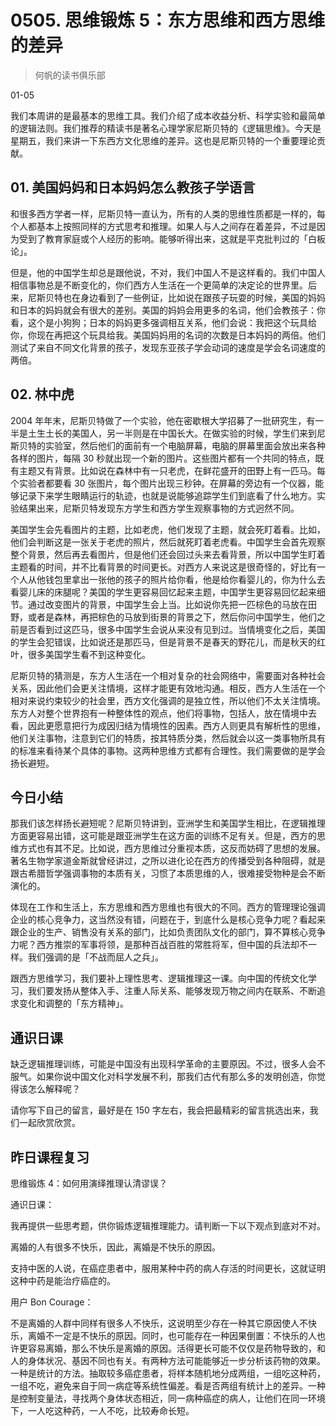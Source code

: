 # 0505. 思维锻炼 5：东方思维和西方思维的差异

> 何帆的读书俱乐部

01-05

我们本周讲的是最基本的思维工具。我们介绍了成本收益分析、科学实验和最简单的逻辑法则。我们推荐的精读书是著名心理学家尼斯贝特的《逻辑思维》。今天是星期五，我们来讲一下东西方文化思维的差异。这也是尼斯贝特的一个重要理论贡献。

## 01. 美国妈妈和日本妈妈怎么教孩子学语言

和很多西方学者一样，尼斯贝特一直认为，所有的人类的思维性质都是一样的，每个人都基本上按照同样的方式思考和推理。如果人与人之间存在着差异，不过是因为受到了教育家庭或个人经历的影响。能够听得出来，这就是平克批判过的「白板论」。

但是，他的中国学生却总是跟他说，不对，我们中国人不是这样看的。我们中国人相信事物总是不断变化的，你们西方人生活在一个更简单的决定论的世界里。后来，尼斯贝特也在身边看到了一些例证，比如说在跟孩子玩耍的时候，美国的妈妈和日本的妈妈就会有很大的差别。美国的妈妈会用更多的名词，他们会教孩子：你看，这个是小狗狗；日本的妈妈更多强调相互关系，他们会说：我把这个玩具给你，你现在再把这个玩具给我。美国妈妈用的名词的次数是日本妈妈的两倍。他们测试了来自不同文化背景的孩子，发现东亚孩子学会动词的速度是学会名词速度的两倍。

## 02. 林中虎

2004 年年末，尼斯贝特做了一个实验，他在密歇根大学招募了一批研究生，有一半是土生土长的美国人，另一半则是在中国长大。在做实验的时候，学生们来到尼斯贝特的实验室，然后他们的面前有一个电脑屏幕，电脑的屏幕里面会放出来各种各样的图片，每隔 30 秒就出现一个新的图片。这些图片都有一个共同的特点，既有主题又有背景。比如说在森林中有一只老虎，在鲜花盛开的田野上有一匹马。每个实验者都要看 30 张图片，每个图片出现三秒钟。在屏幕的旁边有一个仪器，能够记录下来学生眼睛运行的轨迹，也就是说能够追踪学生们到底看了什么地方。实验结果出来，尼斯贝特发现东方学生和西方学生观察事物的方式迥然不同。

美国学生会先看图片的主题，比如老虎，他们发现了主题，就会死盯着看。比如，他们会判断这是一张关于老虎的照片，然后就死盯着老虎看。中国学生会首先观察整个背景，然后再去看图片，但是他们还会回过头来去看背景，所以中国学生盯着主题看的时间，并不比看背景的时间更长。对西方人来说这是很奇怪的，好比有一个人从他钱包里拿出一张他的孩子的照片给你看，他是给你看婴儿的，你为什么去看婴儿床的床腿呢？美国的学生更容易回忆起来主题，中国学生更容易回忆起来细节。通过改变图片的背景，中国学生会上当。比如说你先把一匹棕色的马放在田野，或者是森林，再把棕色的马放到街景的背景之下，然后你问中国学生，他们之前是否看到过这匹马，很多中国学生会说从来没有见到过。当情境变化之后，美国的学生会犯错误，比如说还是那匹马，但是背景不是春天的野花儿，而是秋天的红叶，很多美国学生看不到这种变化。

尼斯贝特的猜测是，东方人生活在一个相对复杂的社会网络中，需要面对各种社会关系，因此他们会更关注情境，这样才能更有效地沟通。相反，西方人生活在一个相对来说约束较少的社会里，西方文化强调的是独立性，所以他们不太关注情境。东方人对整个世界抱有一种整体性的观点，他们将事物，包括人，放在情境中去看，因此更愿意把行为成因归结为情境性的因素。西方人则更具有解析性的思维，他们关注事物，注意到它们的特质，按其特质分类，然后就会以这一类事物所具有的标准来看待某个具体的事物。这两种思维方式都有合理性。我们需要做的是学会扬长避短。

## 今日小结

那我们该怎样扬长避短呢？尼斯贝特讲到，亚洲学生和美国学生相比，在逻辑推理方面更容易出错，这可能是跟亚洲学生在这方面的训练不足有关。但是，西方的思维方式也有其不足。比如说，西方思维过分重视本质，这反而妨碍了思想的发展。著名生物学家道金斯就曾经讲过，之所以进化论在西方的传播受到各种阻碍，就是跟古希腊哲学强调事物的本质有关，习惯了本质思维的人，很难接受物种是会不断演化的。

体现在工作和生活上，东方思维和西方思维也有很大的不同。西方的管理理论强调企业的核心竞争力，这当然没有错，问题在于，到底什么是核心竞争力呢？看起来跟企业的生产、销售没有关系的部门，比如负责团队文化的部门，算不算核心竞争力呢？西方推崇的军事将领，是那种百战百胜的常胜将军，但中国的兵法却不一样。我们强调的是「不战而屈人之兵」。

跟西方思维学习，我们要补上理性思考、逻辑推理这一课。向中国的传统文化学习，我们要发扬从整体入手、注重人际关系、能够发现万物之间内在联系、不断追求变化和调整的「东方精神」。

## 通识日课

缺乏逻辑推理训练，可能是中国没有出现科学革命的主要原因。不过，很多人会不服气。如果你说中国文化对科学发展不利，那我们古代有那么多的发明创造，你觉得该怎么解释呢？

请你写下自己的留言，最好是在 150 字左右，我会把最精彩的留言挑选出来，我们一起欣赏欣赏。

## 昨日课程复习

思维锻炼 4：如何用演绎推理认清谬误？

通识日课：

我再提供一些思考题，供你锻炼逻辑推理能力。请判断一下以下观点到底对不对。

离婚的人有很多不快乐，因此，离婚是不快乐的原因。



支持中医的人说，在癌症患者中，服用某种中药的病人存活的时间更长，这就证明这种中药是能治疗癌症的。

用户 Bon Courage：

不是离婚的人群中同样有很多人不快乐，这说明至少存在一种其它原因使人不快乐，离婚不一定是不快乐的原因。同时，也可能存在一种因果倒置：不快乐的人也许更容易离婚，那么不快乐是离婚的原因。活得更长可能不仅仅是药物导致的，和人的身体状况、基因不同也有关。有两种方法可能能够近一步分析该药物的效果。一种是统计的方法。抽取较多癌症患者，将样本随机地分成两组，一组吃这种药，一组不吃，避免来自于同一病症等系统性偏差。看是否两组有统计上的差异。一种是控制变量法，寻找两个身体状态相近，同一病种癌症的病人，让他们在同一环境下，一人吃这种药，一人不吃，比较寿命长短。

